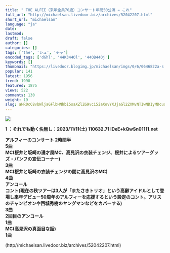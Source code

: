 ```yaml
---
title: " THE ALFEE（来年全員70歳）コンサート年間50公演 ← これ"
full_url: "http://michaelsan.livedoor.biz/archives/52042207.html"
short_url: "michaelsan"
language: "ja"
date: 
lastmod: 
draft: false
author: []
categories: []
tags: ['the', 'シュ', 'チャ']
encoded_tags: ['dGhl', '44K344Ol', '44OB44Oj']
keywords: []
thumbnail: "https://livedoor.blogimg.jp/michaelsan/imgs/0/6/0646822a-s.jpg"
popular: 141
latest: 1956
trend: 1990
featured: 1875
views: 522
comments: 130
weight: 19
slug: aHR0cC8vbWljaGFlbHNhbi5saXZlZG9vci5iaXovYXJjaGl2ZXMvNTIwNDIyMDcuaHRtbA==
---
```


![](https://livedoor.blogimg.jp/michaelsan/imgs/0/6/0646822a-s.jpg)

<b><p>1 ：それでも動く名無し：2023/11/11(土) 110632.71 IDeE+kQwSn01111.net</p><p>アルフィーのコンサート 2時間半<br>5曲<br>MC(桜井と坂崎の漫才風MC、高見沢の衣装チェンジ、桜井によるツアーグッズ・パンフの宣伝コーナー)<br>3曲<br>MC(桜井と坂崎の衣装チェンジの間に高見沢のMC)<br>4曲<br>アンコール<br>コント(現在の秋ツアーは3人が「またさきトリオ」という高齢アイドルとして登場し来年デビュー50周年のアルフィーを応援するという設定のコント。アリスのチャンピオンや西城秀樹のヤングマンなどをカバーする)<br>3曲<br>2回目のアンコール<br>1曲<br>MC(高見沢の真面目な話)<br>1曲</p></b>

(http//michaelsan.livedoor.biz/archives/52042207.html)
